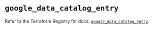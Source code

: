 # `google_data_catalog_entry`

Refer to the Terraform Registry for docs: [`google_data_catalog_entry`](https://registry.terraform.io/providers/hashicorp/google/5.23.0/docs/resources/data_catalog_entry).
